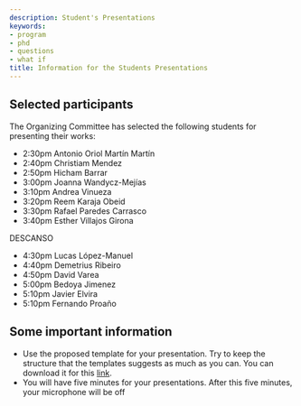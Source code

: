 ```yaml
---
description: Student's Presentations
keywords:
- program
- phd
- questions
- what if
title: Information for the Students Presentations
---
```


## Selected participants 

The Organizing Committee has selected the following students for presenting their works:

* 2:30pm Antonio Oriol Martín Martín
* 2:40pm Christiam Mendez
* 2:50pm Hicham Barrar
* 3:00pm Joanna Wandycz-Mejías
* 3:10pm Andrea Vinueza
* 3:20pm Reem Karaja Obeid
* 3:30pm Rafael Paredes Carrasco
* 3:40pm Esther Villajos Girona

DESCANSO

* 4:30pm Lucas López-Manuel
* 4:40pm Demetrius Ribeiro
* 4:50pm David Varea
* 5:00pm Bedoya Jimenez
* 5:10pm Javier Elvira
* 5:10pm Fernando Proaño

## Some important information

* Use the proposed template for your presentation. Try to keep the structure that the templates suggests as much as you can. You can download it for this [link](/phdday_full_name.pptx).
* You will have five minutes for your presentations. After this five minutes, your microphone will be off



